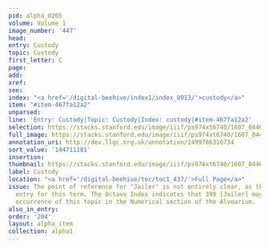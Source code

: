 ```yaml
---
pid: alpha_0205
volume: Volume 1
image_number: '447'
head:
entry: Custody
topic: Custody
first_letter: C
page:
add:
xref:
see:
index: "<a href='/digital-beehive/index1/index_0913/'>custody</a>"
item: "#item-467fa12a2"
unparsed:
line: 'Entry: Custody|Topic: Custody|Index: custody|#item-467fa12a2'
selection: https://stacks.stanford.edu/image/iiif/ps974xt6740/1607_0446/353,1181,3063,365/full/0/default.jpg
full_image: https://stacks.stanford.edu/image/iiif/ps974xt6740/1607_0446/full/full/0/default.jpg
annotation_uri: http://dev.llgc.org.uk/annotation/1499786316734
sort_value: '144711181'
insertion:
thumbnail: https://stacks.stanford.edu/image/iiif/ps974xt6740/1607_0446/353,1181,600,180/250,/0/default.jpg
label: Custody
location: "<a href='/digital-beehive/toc/toc1_437/'>Full Page</a>"
issue: The point of reference for "Jailer" is not entirely clear, as there is no alphabetical
  entry for this term. The Octavo Index indicates that 399 [Jailer] may be the earliest
  occurrence of this topic in the Numerical section of the Alvearium.
also_in_entry:
order: '204'
layout: alpha_item
collection: alpha1
---
```

